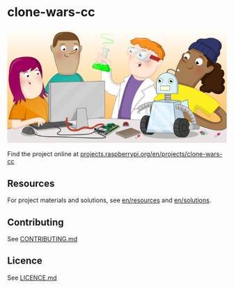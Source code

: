 # clone-wars-cc

![clone-wars-cc](banner.png)

Find the project online at [projects.raspberrypi.org/en/projects/clone-wars-cc](https://projects.raspberrypi.org/en/projects/clone-wars-cc)

## Resources
For project materials and solutions, see [en/resources](https://github.com/raspberrypilearning/clone-wars-cc/tree/master/en/resources) and [en/solutions](https://github.com/raspberrypilearning/clone-wars-cc/tree/master/en/solutions).

## Contributing
See [CONTRIBUTING.md](CONTRIBUTING.md)

## Licence
 See [LICENCE.md](LICENCE.md)